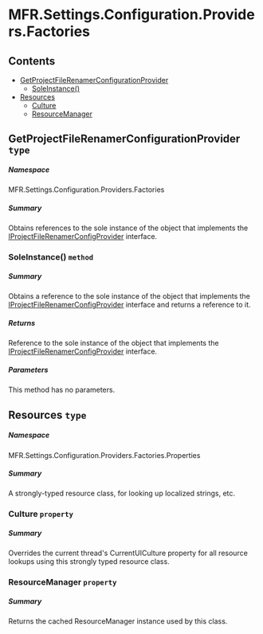 <a name='assembly'></a>
# MFR.Settings.Configuration.Providers.Factories

## Contents

- [GetProjectFileRenamerConfigurationProvider](#T-MFR-Settings-Configuration-Providers-Factories-GetProjectFileRenamerConfigurationProvider 'MFR.Settings.Configuration.Providers.Factories.GetProjectFileRenamerConfigurationProvider')
  - [SoleInstance()](#M-MFR-Settings-Configuration-Providers-Factories-GetProjectFileRenamerConfigurationProvider-SoleInstance 'MFR.Settings.Configuration.Providers.Factories.GetProjectFileRenamerConfigurationProvider.SoleInstance')
- [Resources](#T-MFR-Settings-Configuration-Providers-Factories-Properties-Resources 'MFR.Settings.Configuration.Providers.Factories.Properties.Resources')
  - [Culture](#P-MFR-Settings-Configuration-Providers-Factories-Properties-Resources-Culture 'MFR.Settings.Configuration.Providers.Factories.Properties.Resources.Culture')
  - [ResourceManager](#P-MFR-Settings-Configuration-Providers-Factories-Properties-Resources-ResourceManager 'MFR.Settings.Configuration.Providers.Factories.Properties.Resources.ResourceManager')

<a name='T-MFR-Settings-Configuration-Providers-Factories-GetProjectFileRenamerConfigurationProvider'></a>
## GetProjectFileRenamerConfigurationProvider `type`

##### Namespace

MFR.Settings.Configuration.Providers.Factories

##### Summary

Obtains references to the sole instance of the object that implements the
[IProjectFileRenamerConfigProvider](#T-MFR-Settings-Configuration-Providers-Interfaces-IProjectFileRenamerConfigProvider 'MFR.Settings.Configuration.Providers.Interfaces.IProjectFileRenamerConfigProvider')
interface.

<a name='M-MFR-Settings-Configuration-Providers-Factories-GetProjectFileRenamerConfigurationProvider-SoleInstance'></a>
### SoleInstance() `method`

##### Summary

Obtains a reference to the sole instance of the object that implements the
[IProjectFileRenamerConfigProvider](#T-MFR-Settings-Configuration-Providers-Interfaces-IProjectFileRenamerConfigProvider 'MFR.Settings.Configuration.Providers.Interfaces.IProjectFileRenamerConfigProvider')
interface and returns a reference to it.

##### Returns

Reference to the sole instance of the object that implements the
[IProjectFileRenamerConfigProvider](#T-MFR-Settings-Configuration-Providers-Interfaces-IProjectFileRenamerConfigProvider 'MFR.Settings.Configuration.Providers.Interfaces.IProjectFileRenamerConfigProvider')
interface.

##### Parameters

This method has no parameters.

<a name='T-MFR-Settings-Configuration-Providers-Factories-Properties-Resources'></a>
## Resources `type`

##### Namespace

MFR.Settings.Configuration.Providers.Factories.Properties

##### Summary

A strongly-typed resource class, for looking up localized strings, etc.

<a name='P-MFR-Settings-Configuration-Providers-Factories-Properties-Resources-Culture'></a>
### Culture `property`

##### Summary

Overrides the current thread's CurrentUICulture property for all
  resource lookups using this strongly typed resource class.

<a name='P-MFR-Settings-Configuration-Providers-Factories-Properties-Resources-ResourceManager'></a>
### ResourceManager `property`

##### Summary

Returns the cached ResourceManager instance used by this class.
